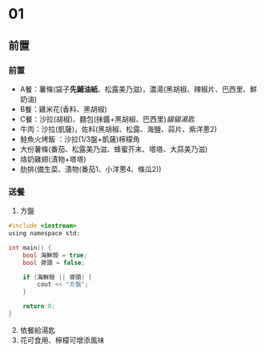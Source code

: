 # 01

## 前置

### 前置
- A餐：薯條(袋子**先鋪油紙**、松露美乃滋)，濃湯(黑胡椒、辣椒片、巴西里、鮮奶油)
- B餐：雞米花(香料、黑胡椒)
- C餐：沙拉(胡椒)、麵包(抹醬+黑胡椒、巴西里)*貓貓湯匙*
- 牛肉：沙拉(凱薩)，佐料(黑胡椒、松露、海鹽、蒜片、紫洋蔥2)
- 鮭魚火烤飯 ：沙拉(1/3盤+凱薩)檸檬角
- 大份薯條(番茄、松露美乃滋、蜂蜜芥末、塔塔、大蒜美乃滋)
- 烙奶雞翅(漬物+塔塔)
- 肋排(備生菜、漬物(番茄1、小洋蔥4、條瓜2))
  
### 送餐
1. 方盤
```c
#include <iostream>
using namespace std;

int main() {
    bool 海鮮殼 = true;
    bool 骨頭 = false;

    if (海鮮殼 || 骨頭) {
        cout << "方盤";
    }

    return 0;
}
```
2. 依餐給湯匙
3. 花可食用、檸檬可增添風味